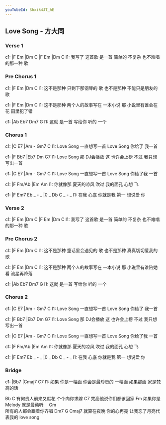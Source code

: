 ```yaml
---
youTubeId: Shxik4JT_hE
---
```


## Love Song - 方大同

### Verse 1

c1: |F       Em     |Dm       C      |F       Em      |Dm       C
l1:   我写了 这首歌    是一首 简单的   不复杂 也不难唱 的那一种 歌
 
### Pre Chorus 1

c1:           |F              Em           |Dm             C
l1: 这不是那种 只剩下那钢琴的 歌 也不是那种 不能只是朋友的 歌

c1:           |F                Em         |Dm               C
l1: 这不是那种 两个人的故事写在 一本小说 那 小说里有谁会在花 田里犯了错
 
c1:     |Ab     Eb7    Dm7  G
l1: 这就 是一首 写给你 听的 一个
 
### Chorus 1
 
c1: |C         E7           |Am   -    Gm7    C
l1:  Love Song 一直想写一首  Love Song 你给了 我一首
 
c1: |F            Bb7        |Eb7             Dm     G7
l1:  Love Song 那 DJ会播放 这 也许会上榜 不过 我只想 写出一首

c1: |C         E7           |Am   -    Gm7      C
l1:  Love Song 一直想写一首  Love Song 你给了我 一首

c1: |F         Fm/Ab          |Em            Am
l1:   你就像那 夏天的凉风 吹过 我的面孔 心想 飞

c1:     |F    Em7      Eb   _ - _ |0 _ Db     C _ - _
l1: 在我 心底 你就是我 第一            想说爱 你
 
### Verse 2

c1: |F       Em     |Dm       C      |F       Em      |Dm       C
l1:   我写了 这首歌    是一首 简单的   不复杂 也不难唱 的那一种 歌
 
### Pre Chorus 2

c1:           |F              Em           |Dm             C
l1: 这不是那种 童话里会遇见的 歌 也不是那种 真真切切爱我的 歌

c1:           |F                Em         |Dm               C
l1: 这不是那种 两个人的故事写在 一本小说 那 小说里有谁陪她看 流星再降落
 
c1:     |Ab     Eb7    Dm7  G
l1: 这就 是一首 写给你 听的 一个

### Chorus 2
 
c1: |C         E7           |Am   -    Gm7    C
l1:  Love Song 一直想写一首  Love Song 你给了 我一首
 
c1: |F            Bb7        |Eb7             Dm     G7
l1:  Love Song 那 DJ会播放 这 也许会上榜 不过 我只想 写出一首

c1: |C         E7           |Am   -    Gm7      C
l1:  Love Song 一直想写一首  Love Song 你给了我 一首

c1: |F         Fm/Ab          |Em            Am
l1:   你就像那 夏天的凉风 吹过 我的面孔 心想 飞

c1:     |F    Em7      Eb   _ - _ |0 _ Db     C _ - _
l1: 在我 心底 你就是我 第一            想说爱 你

### Bridge

c1:     |Bb7                      |Cmaj7           C7
l1: 如果 你是一幅画 你会是最珍贵的 一幅画 如果那画 家是梵高的话

Bb                                 C
有何贵人前来又献花 个个向你求嫁
          C7
梵高他说你们都该回家
Fm
如果你是Melody 就是最动听　
Gm            
所有的人都会跟着你齐唱
       Dm7                           G                        Cmaj7
就算在夜晚 你的心再亮 让我忘了月亮代表我的 love song

